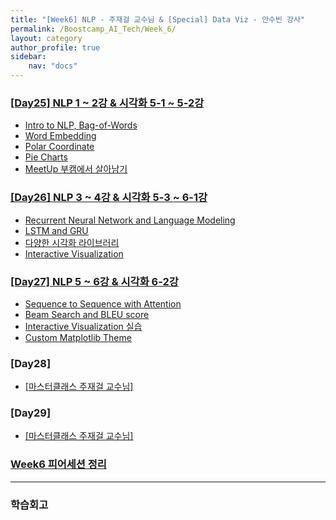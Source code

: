 ```yaml
---
title: "[Week6] NLP - 주재걸 교수님 & [Special] Data Viz - 안수빈 강사"
permalink: /Boostcamp_AI_Tech/Week_6/
layout: category
author_profile: true
sidebar:
    nav: "docs"
---
```


### [[Day25] NLP 1 ~ 2강 & 시각화 5-1 ~ 5-2강](https://raki-1203.github.io/boostcamp_ai_tech/week_6/day_25/README/)

- [Intro to NLP, Bag-of-Words](https://raki-1203.github.io/boostcamp_ai_tech/week_6/day_25/01.-Intro-to-NLP,-Bag-of-Words/)
- [Word Embedding](https://raki-1203.github.io/boostcamp_ai_tech/week_6/day_25/02.-Word-Embedding/)
- [Polar Coordinate](https://raki-1203.github.io/boostcamp_ai_tech/week_6/day_25/03.-Polar-Coordinate/)
- [Pie Charts](https://raki-1203.github.io/boostcamp_ai_tech/week_6/day_25/04.-Pie-Charts/)
- [MeetUp 부캠에서 살아남기](https://raki-1203.github.io/boostcamp_ai_tech/week_6/day_25/MeetUP/)

### [[Day26] NLP 3 ~ 4강 & 시각화 5-3 ~ 6-1강](https://raki-1203.github.io/boostcamp_ai_tech/week_6/day_26/README/)

- [Recurrent Neural Network and Language Modeling](https://raki-1203.github.io/boostcamp_ai_tech/week_6/day_26/01.-Recurrent-Neural-Network-and-Language-Modeling/)
- [LSTM and GRU](https://raki-1203.github.io/boostcamp_ai_tech/week_6/day_26/02.-LSTM-and-GRU/)
- [다양한 시각화 라이브러리](https://raki-1203.github.io/boostcamp_ai_tech/week_6/day_26/03.-variable-visualization-library/)
- [Interactive Visualization](https://raki-1203.github.io/boostcamp_ai_tech/week_6/day_26/04.-Interactive-Visualization/)

### [[Day27] NLP 5 ~ 6강 & 시각화 6-2강](https://raki-1203.github.io/boostcamp_ai_tech/week_6/day_27/README/)

- [Sequence to Sequence with Attention](https://raki-1203.github.io/boostcamp_ai_tech/week_6/day_27/01.-Sequence-to-Sequence-with-Attention/)
- [Beam Search and BLEU score](https://raki-1203.github.io/boostcamp_ai_tech/week_6/day_27/02.-Beam-Search-and-BLEU-score/)
- [Interactive Visualization 실습](https://raki-1203.github.io/boostcamp_ai_tech/week_6/day_27/03.-Interactive-Visualization-%EC%8B%A4%EC%8A%B5/)
- [Custom Matplotlib Theme](https://raki-1203.github.io/boostcamp_ai_tech/week_6/day_27/04.-Custom-Matplotlib-Theme/)

### [Day28]

- [[마스터클래스 주재걸 교수님]](https://raki-1203.github.io/boostcamp_ai_tech/week_6/day_28/MasterClass-JooJaeGul-Professor/)

### [Day29]

- [[마스터클래스 주재걸 교수님]](https://raki-1203.github.io/boostcamp_ai_tech/week_6/day_28/MasterClass-JooJaeGul-Professor/)

### [Week6 피어세션 정리](https://www.notion.so/8b197c1430ad4dc2a46c6aace02aac8e?v=864474662fa4412297f6319ae1d3c171)

---
### 학습회고